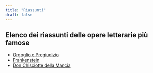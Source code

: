 ```yaml
---
title: "Riassunti"
draft: false
---
```

## Elenco dei riassunti delle opere letterarie più famose

* [Orgoglio e Pregiudizio](orgoglio_e_pregiudizio)
* [Frankenstein](frankenstein)
* [Don Chisciotte della Mancia]()
